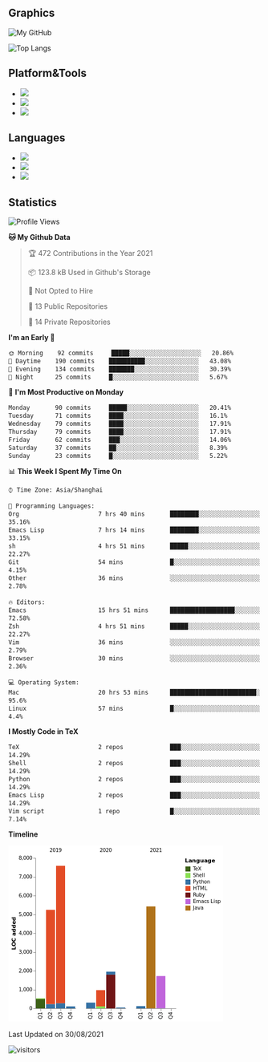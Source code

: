 ## Graphics

![My GitHub](https://github-readme-stats.vercel.app/api?username=SteamedFish&count_private=true&show_icons=true&theme=buefy&include_all_commits=false)

![Top Langs](https://github-readme-stats.vercel.app/api/top-langs/?username=SteamedFish&theme=buefy&hide=ruby&count_private=true&show_icons=true&layout=compact)

## Platform&Tools

* [![](https://img.shields.io/badge/ArchLinux--purple?style=flat-square&logo=ArchLinux)](https://www.archlinux.org/)
* [![](https://img.shields.io/badge/Gentoo-testing-purple?style=flat-square&logo=Gentoo)](https://www.gentoo.org/)
* [![](https://img.shields.io/badge/Doom%20Emacs-28-blue?style=flat-square&logo=Gnu%20emacs&logoColor=white)](https://www.gnu.org/software/emacs/)

## Languages

* [![](https://img.shields.io/badge/-Python-3776AB?style=flat-square&logo=python&logoColor=white)](https://www.python.org/)
* [![](https://img.shields.io/badge/-Bash-00ADD8?style=flat-square&logo=Gnu-bash&logoColor=white)](https://www.gnu.org/software/bash/)
* [![](https://img.shields.io/badge/-Go-00ADD8?style=flat-square&logo=go&logoColor=white)](https://golang.org/)

## Statistics

<!--START_SECTION:waka-->
![Profile Views](http://img.shields.io/badge/Profile%20Views-8-blue)

**🐱 My Github Data** 

> 🏆 472 Contributions in the Year 2021
 > 
> 📦 123.8 kB Used in Github's Storage 
 > 
> 🚫 Not Opted to Hire
 > 
> 📜 13 Public Repositories 
 > 
> 🔑 14 Private Repositories  
 > 
**I'm an Early 🐤** 

```text
🌞 Morning    92 commits     █████░░░░░░░░░░░░░░░░░░░░   20.86% 
🌆 Daytime    190 commits    ██████████░░░░░░░░░░░░░░░   43.08% 
🌃 Evening    134 commits    ███████░░░░░░░░░░░░░░░░░░   30.39% 
🌙 Night      25 commits     █░░░░░░░░░░░░░░░░░░░░░░░░   5.67%

```
📅 **I'm Most Productive on Monday** 

```text
Monday       90 commits     █████░░░░░░░░░░░░░░░░░░░░   20.41% 
Tuesday      71 commits     ████░░░░░░░░░░░░░░░░░░░░░   16.1% 
Wednesday    79 commits     ████░░░░░░░░░░░░░░░░░░░░░   17.91% 
Thursday     79 commits     ████░░░░░░░░░░░░░░░░░░░░░   17.91% 
Friday       62 commits     ███░░░░░░░░░░░░░░░░░░░░░░   14.06% 
Saturday     37 commits     ██░░░░░░░░░░░░░░░░░░░░░░░   8.39% 
Sunday       23 commits     █░░░░░░░░░░░░░░░░░░░░░░░░   5.22%

```


📊 **This Week I Spent My Time On** 

```text
⌚︎ Time Zone: Asia/Shanghai

💬 Programming Languages: 
Org                      7 hrs 40 mins       ████████░░░░░░░░░░░░░░░░░   35.16% 
Emacs Lisp               7 hrs 14 mins       ████████░░░░░░░░░░░░░░░░░   33.15% 
sh                       4 hrs 51 mins       █████░░░░░░░░░░░░░░░░░░░░   22.27% 
Git                      54 mins             █░░░░░░░░░░░░░░░░░░░░░░░░   4.15% 
Other                    36 mins             ░░░░░░░░░░░░░░░░░░░░░░░░░   2.78%

🔥 Editors: 
Emacs                    15 hrs 51 mins      ██████████████████░░░░░░░   72.58% 
Zsh                      4 hrs 51 mins       █████░░░░░░░░░░░░░░░░░░░░   22.27% 
Vim                      36 mins             ░░░░░░░░░░░░░░░░░░░░░░░░░   2.79% 
Browser                  30 mins             ░░░░░░░░░░░░░░░░░░░░░░░░░   2.36%

💻 Operating System: 
Mac                      20 hrs 53 mins      ████████████████████████░   95.6% 
Linux                    57 mins             █░░░░░░░░░░░░░░░░░░░░░░░░   4.4%

```

**I Mostly Code in TeX** 

```text
TeX                      2 repos             ███░░░░░░░░░░░░░░░░░░░░░░   14.29% 
Shell                    2 repos             ███░░░░░░░░░░░░░░░░░░░░░░   14.29% 
Python                   2 repos             ███░░░░░░░░░░░░░░░░░░░░░░   14.29% 
Emacs Lisp               2 repos             ███░░░░░░░░░░░░░░░░░░░░░░   14.29% 
Vim script               1 repo              █░░░░░░░░░░░░░░░░░░░░░░░░   7.14%

```


**Timeline**

![Chart not found](https://raw.githubusercontent.com/SteamedFish/SteamedFish/master/charts/bar_graph.png) 


 Last Updated on 30/08/2021
<!--END_SECTION:waka-->

![visitors](https://visitor-badge.laobi.icu/badge?page_id=SteamedFish.SteamedFish)
